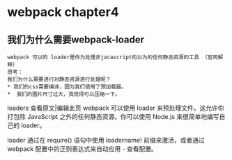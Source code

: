 # webpack chapter4
## 我们为什么需要webpack-loader
    webpack 可以的 loader是作为处理非jacascript的以为的任何静态资源的工具 （官网解释）
    思考：
    我们为什么需要进行对静态资源进行处理呢？
    * 我们的css需要编译，因为我们使用了预加载器。
    *  我们的图片尺寸过大，我觉得可以压缩一下。


loaders
查看原文|编辑此页
webpack 可以使用 loader 来预处理文件。这允许你打包除 JavaScript 之外的任何静态资源。你可以使用 Node.js 来很简单地编写自己的 loader。

loader 通过在 require() 语句中使用 loadername! 前缀来激活，或者通过 webpack 配置中的正则表达式来自动应用 - 查看配置。

